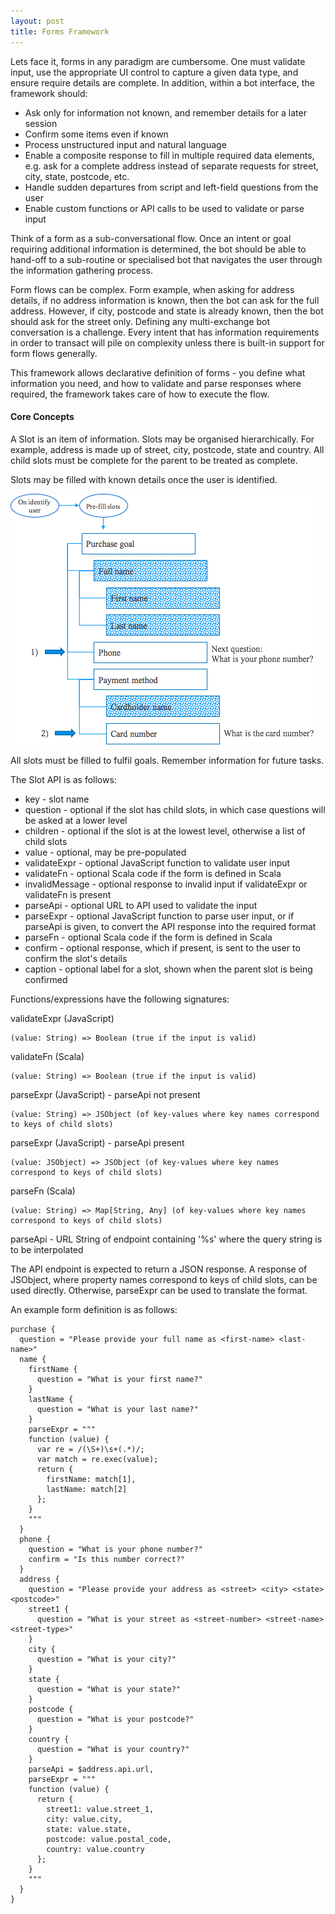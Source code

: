 ```yaml
---
layout: post
title: Forms Framework
---
```


Lets face it, forms in any paradigm are cumbersome. One must validate input, use the appropriate UI control to
capture a given data type, and ensure require details are complete. In addition, within a bot interface, the
framework should:

* Ask only for information not known, and remember details for a later session
* Confirm some items even if known
* Process unstructured input and natural language
* Enable a composite response to fill in multiple required data elements, e.g. ask for a complete address instead of separate requests for street, city, state, postcode, etc.
* Handle sudden departures from script and left-field questions from the user
* Enable custom functions or API calls to be used to validate or parse input

Think of a form as a sub-conversational flow. Once an intent or goal requiring additional information is determined,
the bot should be able to hand-off to a sub-routine or specialised bot that navigates the user through the
information gathering process.

Form flows can be complex. Form example, when asking for address details, if no address information is known, then
the bot can ask for the full address. However, if city, postcode and state is already known, then the bot should
ask for the street only. Defining any multi-exchange bot conversation is a challenge. Every intent that has
information requirements in order to transact will pile on complexity unless there is built-in support for form
flows generally.

This framework allows declarative definition of forms - you define what information you need, and how to validate
and parse responses where required, the framework takes care of how to execute the flow.

#### Core Concepts

A Slot is an item of information. Slots may be organised hierarchically. For example, address is made up of
street, city, postcode, state and country. All child slots must be complete for the parent to be treated as
complete.

Slots may be filled with known details once the user is identified.

![Text forms](/public/text-forms.png)

All slots must be filled to fulfil goals. Remember information for future tasks.

The Slot API is as follows:

* key - slot name
* question - optional if the slot has child slots, in which case questions will be asked at a lower level
* children - optional if the slot is at the lowest level, otherwise a list of child slots
* value - optional, may be pre-populated
* validateExpr - optional JavaScript function to validate user input
* validateFn - optional Scala code if the form is defined in Scala
* invalidMessage - optional response to invalid input if validateExpr or validateFn is present
* parseApi - optional URL to API used to validate the input
* parseExpr - optional JavaScript function to parse user input, or if parseApi is given, to convert the API response into the required format
* parseFn - optional Scala code if the form is defined in Scala
* confirm - optional response, which if present, is sent to the user to confirm the slot's details
* caption - optional label for a slot, shown when the parent slot is being confirmed

Functions/expressions have the following signatures:

validateExpr (JavaScript)

    (value: String) => Boolean (true if the input is valid)

validateFn (Scala)

    (value: String) => Boolean (true if the input is valid)

parseExpr (JavaScript) - parseApi not present

    (value: String) => JSObject (of key-values where key names correspond to keys of child slots)

parseExpr (JavaScript) - parseApi present

    (value: JSObject) => JSObject (of key-values where key names correspond to keys of child slots)

parseFn (Scala)

    (value: String) => Map[String, Any] (of key-values where key names correspond to keys of child slots)

parseApi - URL String of endpoint containing '%s' where the query string is to be interpolated

The API endpoint is expected to return a JSON response. A response of JSObject, where property names correspond
to keys of child slots, can be used directly. Otherwise, parseExpr can be used to translate the format.

An example form definition is as follows:

    purchase {
      question = "Please provide your full name as <first-name> <last-name>"
      name {
        firstName {
          question = "What is your first name?"
        }
        lastName {
          question = "What is your last name?"
        }
        parseExpr = """
        function (value) {
          var re = /(\S+)\s+(.*)/;
          var match = re.exec(value);
          return {
            firstName: match[1],
            lastName: match[2]
          };
        }
        """
      }
      phone {
        question = "What is your phone number?"
        confirm = "Is this number correct?"
      }
      address {
        question = "Please provide your address as <street> <city> <state> <postcode>"
        street1 {
          question = "What is your street as <street-number> <street-name> <street-type>"
        }
        city {
          question = "What is your city?"
        }
        state {
          question = "What is your state?"
        }
        postcode {
          question = "What is your postcode?"
        }
        country {
          question = "What is your country?"
        }
        parseApi = $address.api.url,
        parseExpr = """
        function (value) {
          return {
            street1: value.street_1,
            city: value.city,
            state: value.state,
            postcode: value.postal_code,
            country: value.country
          };
        }
        """
      }
    }
